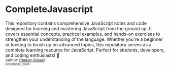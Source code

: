 ﻿# CompleteJavascript

 This repository contains comprehensive JavaScript notes and code designed for learning and mastering JavaScript from the ground up. It covers essential concepts, practical examples, and hands-on exercises to strengthen your understanding of the language. Whether you're a beginner or looking to brush up on advanced topics, this repository serves as a complete learning resource for JavaScript. Perfect for students, developers, and coding enthusiasts! 🚀
<br>
<sub>Author: <a href="https://www.linkedin.com/in/chetang19" target="_blank">Chetan Gosavi</a><br>
<small> December, 2024</small></sub>
